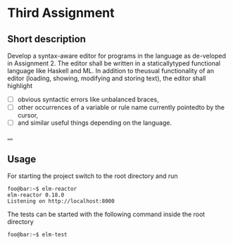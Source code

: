 # Third Assignment
## Short description
Develop a syntax-aware editor for programs in the language as de-veloped in Assignment 2. The editor shall be written in a staticallytyped functional language like Haskell and ML. In addition to theusual functionality of an editor (loading, showing, modifying and storing text), the editor shall highlight

- [ ] obvious syntactic errors like unbalanced braces,
- [ ] other occurrences of a variable or rule name currently pointedto by the cursor,
- [ ] and similar useful things depending on the language.

[...](aufgabe3.pdf)

## Usage

For starting the project switch to the root directory and run

```
foo@bar:~$ elm-reactor
elm-reactor 0.18.0
Listening on http://localhost:8000
```

The tests can be started with the following command inside the root directory

```
foo@bar:~$ elm-test
```